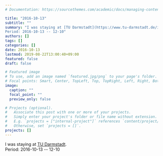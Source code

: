 ```yaml
---
# Documentation: https://sourcethemes.com/academic/docs/managing-content/

title: "2016-10-13"
subtitle: ""
summary: "I was staying at [TU Darmstadt](https://www.tu-darmstadt.de/index.en.jsp). <br>
Period: 2016-10-13 -- 12-10"
authors: []
tags: []
categories: []
date: 2016-10-13
lastmod: 2019-08-22T13:00:40+09:00
featured: false
draft: false

# Featured image
# To use, add an image named `featured.jpg/png` to your page's folder.
# Focal points: Smart, Center, TopLeft, Top, TopRight, Left, Right, BottomLeft, Bottom, BottomRight.
image:
  caption: ""
  focal_point: ""
  preview_only: false

# Projects (optional).
#   Associate this post with one or more of your projects.
#   Simply enter your project's folder or file name without extension.
#   E.g. `projects = ["internal-project"]` references `content/project/deep-learning/index.md`.
#   Otherwise, set `projects = []`.
projects: []
---
```


I was staying at [TU Darmstadt](https://www.tu-darmstadt.de/index.en.jsp).   
Period: 2016-10-13 -- 12-10